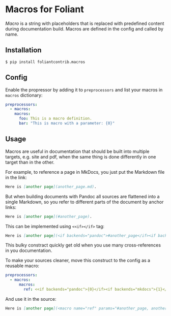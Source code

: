 # Macros for Foliant

*Macro* is a string with placeholders that is replaced with predefined content during documentation build. Macros are defined in the config and called by name.


## Installation

```shell
$ pip install foliantcontrib.macros
```


## Config

Enable the propressor by adding it to `preprocessors` and list your macros in `macros` dictionary:

```yaml
preprocessors:
  - macros:
    macros:
      foo: This is a macro definition.
      bar: "This is macro with a parameter: {0}"
```


## Usage

Macros are useful in documentation that should be built into multiple targets, e.g. site and pdf, when the same thing is done differently in one target than in the other.

For example, to reference a page in MkDocs, you just put the Markdown file in the link:

```markdown
Here is [another page](another_page.md).
```

But when building documents with Pandoc all sources are flattened into a single Markdown, so you refer to different parts of the document by anchor links:

```markdown
Here is [another page](#another_page).
```

This can be implemented using `<<if></if>` tag:

```markdown
Here is [another page](<if backends="pandoc">#another_page</if><if backends="mkdocs">another_page.md</if>).
```

This bulky constract quickly get old when you use many cross-references in you documentation.

To make your sources cleaner, move this construct to the config as a reusable macro:

```yaml
preprocessors:
  - macros:
      macros:
        ref: <<if backends="pandoc">{0}</if><if backends="mkdocs">{1}</if>
```

And use it in the source:

```markdown
Here is [another page](<macro name="ref" params="#another_page, another_page.md"</macro>).
```
